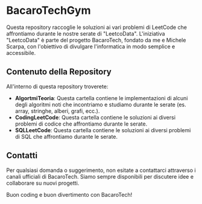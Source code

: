 # BacaroTechGym
Questa repository raccoglie le soluzioni ai vari problemi di LeetCode che affrontiamo durante le nostre serate di "LeetcoData". L'iniziativa "LeetcoData" è parte del progetto BacaroTech, fondato da me e Michele Scarpa, con l'obiettivo di divulgare l'informatica in modo semplice e accessibile.

## Contenuto della Repository

All'interno di questa repository troverete:
- **AlgortmiTeoria**: Questa cartella contiene le implementazioni di alcuni degli algoritmi noti che incontriamo e studiamo durante le serate (es. array, stringhe, alberi, grafi, ecc.).
- **CodingLeetCode**: Questa cartella contiene le soluzioni ai diversi problemi di codice che affrontiamo durante le serate.
- **SQLLeetCode**: Questa cartella contiene le soluzioni ai diversi problemi di SQL che affrontiamo durante le serate.

## Contatti
Per qualsiasi domanda o suggerimento, non esitate a contattarci attraverso i canali ufficiali di BacaroTech. Siamo sempre disponibili per discutere idee e collaborare su nuovi progetti.

Buon coding e buon divertimento con BacaroTech!
